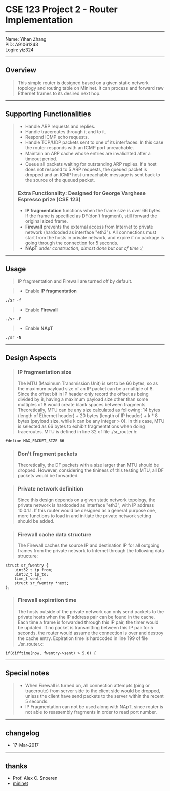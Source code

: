 # CSE 123 Project 2 - Router Implementation
---

Name: Yihan Zhang  
PID: A91061243  
Login:  yiz324  

---
## Overview

> This simple router is designed based on a given static network topology and routing table on Mininet. It can process and forward raw Ethernet frames to its desired next hop. 

---
## Supporting Functionalities
>* Handle ARP requests and replies.  
>* Handle traceroutes through it and to it.  
>* Respond ICMP echo requests.  
>* Handle TCP/UDP packets sent to one of its interfaces. In this case the router responds with an ICMP port unreachable. 
>* Maintain an ARP cache whose entries are invalidated after a timeout period.  
>* Queue all packets waiting for outstanding ARP replies. If a host does not respond to 5 ARP requests, the queued packet is dropped and an ICMP host unreachable message is sent back to the source of the queued packet.
>### Extra Functionality: Designed for George Varghese Espresso prize (CSE 123)  
> * **IP fragmentation** functions when the frame size is over 66 bytes. If the frame is specified as DF(don't fragment), still forward the original sized frame.  
> * **Firewall** prevents the external access from Internet to private network (hardcoded as interface "eth3"). All connections must start from the hosts in private network, and expire if no package is going through the connection for 5 seconds.  
> * **NApT** *under construction, almost done but out of time :(*

----
## Usage
> IP fragmentation and Firewall are turned off by default.  

>* Enable **IP fragmentation**  

    ./sr -f
>* Enable **Firewall**  

    ./sr -F

>* Enable **NApT**  

    ./sr -N


----
## Design Aspects
>### **IP fragmentation size**  
> The MTU (Maximum Transmission Unit) is set to be 66 bytes, so as the maximum payload size of an IP packet can be a multiple of 8. Since the offset bit in IP header only record the offset as being divided by 8, having a maximum payload size other than some multiples of 8 would create blank spaces between fragments. Theoretically, MTU can be any size calculated as following:
14 bytes (length of Ethernet header) + 20 bytes (length of IP header) + k * 8 bytes (payload size, while k can be any integer > 0). In this case, MTU is selected as 66 bytes to exhibit fragmentations when doing traceroutes. MTU is defined in line 32 of file ./sr_router.h:

    #define MAX_PACKET_SIZE 66

>### **Don't fragment packets**  
> Theoretically, the DF packets with a size larger than MTU should be dropped. However, considering the tininess of this testing MTU, all DF packets would be forwarded. 

>### **Private network definition**  
> Since this design depends on a given static network topology, the private network is hardcoded as interface "eth3", with IP address 10.0.1.1. If this router would be designed as a general purpose one, more functions to load in and initiate the private network setting should be added. 

>### **Firewall cache data structure**  
> The Firewall caches the source IP and destination IP for all outgoing frames from the private network to Internet through the following data structure:

    struct sr_fwentry {
        uint32_t ip_from;
        uint32_t ip_to;
        time_t sent; 
        struct sr_fwentry *next;
    };
>### **Firewall expiration time**  
> The hosts outside of the private network can only send packets to the private hosts when the IP address pair can be found in the cache. Each time a frame is forwarded through this IP pair, the timer would be updated. If no packet is transmitting between this IP pair for 5 seconds, the router would assume the connection is over and destroy the cache entry. Expiration time is hardcoded in 
line 199 of file ./sr_router.c:

    if(difftime(now, fwentry->sent) > 5.0) {

----
## Special notes
> * When Firewall is turned on, all connection attempts (ping or traceroute) from server side to the client side would be dropped, unless the client have send packets to the server within the recent 5 seconds. 
> * IP Fragmentation can not be used along with NApT, since router is not able to reassembly fragments in order to read port number.



----
## changelog
* 17-Mar-2017

----
## thanks
* Prof. Alex C. Snoeren
* [mininet](http://mininet.org)
